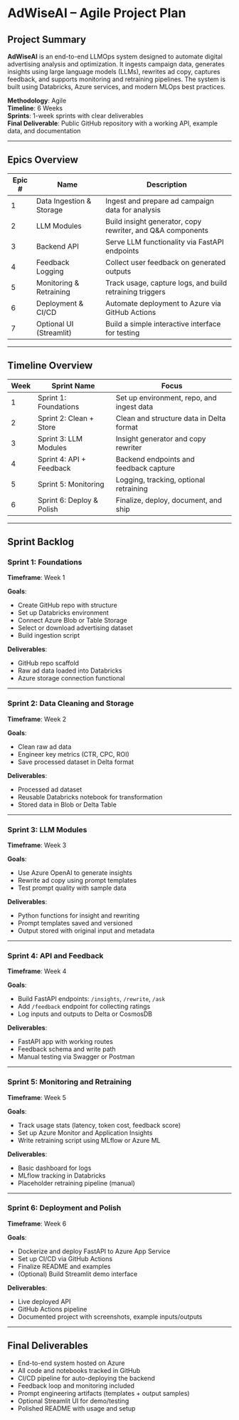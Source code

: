 # AdWiseAI – Agile Project Plan

## Project Summary

**AdWiseAI** is an end-to-end LLMOps system designed to automate digital advertising analysis and optimization. It ingests campaign data, generates insights using large language models (LLMs), rewrites ad copy, captures feedback, and supports monitoring and retraining pipelines. The system is built using Databricks, Azure services, and modern MLOps best practices.

**Methodology**: Agile  
**Timeline**: 6 Weeks  
**Sprints**: 1-week sprints with clear deliverables  
**Final Deliverable**: Public GitHub repository with a working API, example data, and documentation

---

## Epics Overview

| Epic # | Name                     | Description                                                |
| ------ | ------------------------ | ---------------------------------------------------------- |
| 1      | Data Ingestion & Storage | Ingest and prepare ad campaign data for analysis           |
| 2      | LLM Modules              | Build insight generator, copy rewriter, and Q&A components |
| 3      | Backend API              | Serve LLM functionality via FastAPI endpoints              |
| 4      | Feedback Logging         | Collect user feedback on generated outputs                 |
| 5      | Monitoring & Retraining  | Track usage, capture logs, and build retraining triggers   |
| 6      | Deployment & CI/CD       | Automate deployment to Azure via GitHub Actions            |
| 7      | Optional UI (Streamlit)  | Build a simple interactive interface for testing           |

---

## Timeline Overview

| Week | Sprint Name               | Focus                                     |
| ---- | ------------------------- | ----------------------------------------- |
| 1    | Sprint 1: Foundations     | Set up environment, repo, and ingest data |
| 2    | Sprint 2: Clean + Store   | Clean and structure data in Delta format  |
| 3    | Sprint 3: LLM Modules     | Insight generator and copy rewriter       |
| 4    | Sprint 4: API + Feedback  | Backend endpoints and feedback capture    |
| 5    | Sprint 5: Monitoring      | Logging, tracking, optional retraining    |
| 6    | Sprint 6: Deploy & Polish | Finalize, deploy, document, and ship      |

---

## Sprint Backlog

### Sprint 1: Foundations

**Timeframe**: Week 1

**Goals**:

- Create GitHub repo with structure
- Set up Databricks environment
- Connect Azure Blob or Table Storage
- Select or download advertising dataset
- Build ingestion script

**Deliverables**:

- GitHub repo scaffold
- Raw ad data loaded into Databricks
- Azure storage connection functional

---

### Sprint 2: Data Cleaning and Storage

**Timeframe**: Week 2

**Goals**:

- Clean raw ad data
- Engineer key metrics (CTR, CPC, ROI)
- Save processed dataset in Delta format

**Deliverables**:

- Processed ad dataset
- Reusable Databricks notebook for transformation
- Stored data in Blob or Delta Table

---

### Sprint 3: LLM Modules

**Timeframe**: Week 3

**Goals**:

- Use Azure OpenAI to generate insights
- Rewrite ad copy using prompt templates
- Test prompt quality with sample data

**Deliverables**:

- Python functions for insight and rewriting
- Prompt templates saved and versioned
- Output stored with original input and metadata

---

### Sprint 4: API and Feedback

**Timeframe**: Week 4

**Goals**:

- Build FastAPI endpoints: `/insights`, `/rewrite`, `/ask`
- Add `/feedback` endpoint for collecting ratings
- Log inputs and outputs to Delta or CosmosDB

**Deliverables**:

- FastAPI app with working routes
- Feedback schema and write path
- Manual testing via Swagger or Postman

---

### Sprint 5: Monitoring and Retraining

**Timeframe**: Week 5

**Goals**:

- Track usage stats (latency, token cost, feedback score)
- Set up Azure Monitor and Application Insights
- Write retraining script using MLflow or Azure ML

**Deliverables**:

- Basic dashboard for logs
- MLflow tracking in Databricks
- Placeholder retraining pipeline (manual)

---

### Sprint 6: Deployment and Polish

**Timeframe**: Week 6

**Goals**:

- Dockerize and deploy FastAPI to Azure App Service
- Set up CI/CD via GitHub Actions
- Finalize README and examples
- (Optional) Build Streamlit demo interface

**Deliverables**:

- Live deployed API
- GitHub Actions pipeline
- Documented project with screenshots, example inputs/outputs

---

## Final Deliverables

- End-to-end system hosted on Azure
- All code and notebooks tracked in GitHub
- CI/CD pipeline for auto-deploying the backend
- Feedback loop and monitoring included
- Prompt engineering artifacts (templates + output samples)
- Optional Streamlit UI for demo/testing
- Polished README with usage and setup
